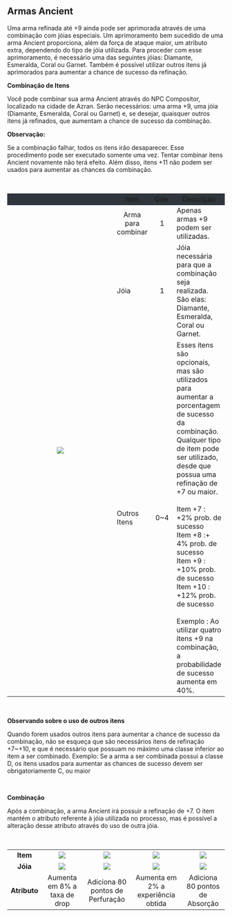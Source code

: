 ## Armas Ancient

<html>
  <head>
    <meta charset="utf-8" />
    <meta name="viewport" content="width=device-width" />
  </head>
  <body>

<p>
Uma arma refinada até +9 ainda pode ser aprimorada através de uma combinação com jóias especiais. Um aprimoramento bem sucedido de uma arma Ancient proporciona, além da força de ataque maior, um atributo extra, dependendo do tipo de jóia utilizada. Para proceder com esse aprimoramento, é necessário uma das seguintes jóias: Diamante, Esmeralda, Coral ou Garnet. Também é possível utilizar outros itens já aprimorados para aumentar a chance de sucesso da refinação.
</p>

<p><strong>Combinação de Itens</strong></p>
<p>
Você pode combinar sua arma Ancient através do NPC Compositor, localizado na cidade de Azran. Serão necessários: uma arma +9, uma jóia (Diamante, Esmeralda, Coral ou Garnet) e, se desejar, quaisquer outros itens já refinados, que aumentam a chance de sucesso da combinação.
</p>

<p><strong>Observação:</strong></p>
<p>
Se a combinação falhar, todos os itens irão desaparecer. Esse procedimento pode ser executado somente uma vez. Tentar combinar itens Ancient novamente não terá efeito. Além disso, itens +11 não podem ser usados para aumentar as chances da combinação.
</p><br>

<table align="center" border="0" cellpadding="0" cellspacing="0"> 
	<tr style="background-color: #30363d" align="center">
		<td></td>
		<td>Item</td>
		<td>Qde.</td>
		<td>Descrição</td>	
	</tr>
	<tr>
		<td rowspan="3" align="center" width="400px">
<img src="https://github.com/RonierBastos/Coisas-de-Wyd/blob/master/Guias%20WYD%20BR/Avan%C3%A7ado/Itens-Ancient/1-files/wyd_img_combinacao_de_itens.jpg?raw=true"/></td>
		<td align="center">Arma para combinar</td>
		<td align="center">1</td>
		<td>Apenas armas +9 podem ser utilizadas.</td>
	</tr>
	<tr>
		<td>Jóia</td>
		<td align="center">1</td>
		<td>Jóia necessária para que a combinação seja realizada. São elas: Diamante, Esmeralda, Coral ou Garnet.</td>
	</tr>
	<tr>
		<td>Outros Itens</td>
		<td align="center">0~4</td>
		<td>Esses itens são opcionais, mas são utilizados para aumentar a porcentagem de sucesso da combinação. Qualquer tipo de item pode ser utilizado, desde que possua uma refinação de +7 ou maior.<br><br>
Item +7 : +2% prob. de sucesso<br>
Item +8 :+ 4% prob. de sucesso<br>
Item +9 : +10% prob. de sucesso<br>
Item +10 : +12% prob. de sucesso<br><br>
Exemplo : Ao utilizar quatro itens +9 na combinação, a probabilidade de sucesso aumenta em 40%.</td>
	</tr>
</table>
<br>
<p><strong>Observando sobre o uso de outros itens</strong></p>
<p>
Quando forem usados outros itens para aumentar a chance de sucesso da combinação, não se esqueça que são necessários itens de refinação +7~+10, e que é necessário que possuam no máximo uma classe inferior ao item a ser combinado. Exemplo: Se a arma a ser combinada possui a classe D, os itens usados para aumentar as chances de sucesso devem ser obrigatoriamente C, ou maior
</p><br>
<p><strong>Combinação</strong></p>
<p>
Após a combinação, a arma Ancient irá possuir a refinação de +7. O item mantém o atributo referente à jóia utilizada no processo, mas é possível a alteração desse atributo através do uso de outra jóia.
</p><br>
<p>
<table = align="center" width="650px">
	<tr align="center">
		<td><strong>Item</strong></td>
		<td><img src="https://github.com/RonierBastos/Coisas-de-Wyd/blob/master/Guias%20WYD%20BR/Avan%C3%A7ado/Itens-Ancient/1-files/wyd_img_item_01.gif?raw=true" /></td>
		<td><img src="https://github.com/RonierBastos/Coisas-de-Wyd/blob/master/Guias%20WYD%20BR/Avan%C3%A7ado/Itens-Ancient/1-files/wyd_img_item_02.gif?raw=true" /></td>
		<td><img src="https://github.com/RonierBastos/Coisas-de-Wyd/blob/master/Guias%20WYD%20BR/Avan%C3%A7ado/Itens-Ancient/1-files/wyd_img_item_03.gif?raw=true" /></td>
		<td><img src="https://github.com/RonierBastos/Coisas-de-Wyd/blob/master/Guias%20WYD%20BR/Avan%C3%A7ado/Itens-Ancient/1-files/wyd_img_item_04.gif?raw=true" /></td>
	</tr>
	<tr align="center">
		<td><strong>Jóia</strong></td>
		<td><img src="https://github.com/RonierBastos/Coisas-de-Wyd/blob/master/Guias%20WYD%20BR/Avan%C3%A7ado/Itens-Ancient/1-files/wyd_img_joia_diamante.gif?raw=true" /></td>
		<td><img src="https://github.com/RonierBastos/Coisas-de-Wyd/blob/master/Guias%20WYD%20BR/Avan%C3%A7ado/Itens-Ancient/1-files/wyd_img_joia_esmeralda.gif?raw=true" /></td>
		<td><img src="https://github.com/RonierBastos/Coisas-de-Wyd/blob/master/Guias%20WYD%20BR/Avan%C3%A7ado/Itens-Ancient/1-files/wyd_img_joia_coral.gif?raw=true" /></td>
		<td><img src="https://github.com/RonierBastos/Coisas-de-Wyd/blob/master/Guias%20WYD%20BR/Avan%C3%A7ado/Itens-Ancient/1-files/wyd_img_joia_garnet.gif?raw=true" /></td>
	</tr>
	<tr align="center">
		<td><strong>Atributo</strong></td>
		<td>Aumenta em 8% a taxa de drop</td>
		<td>Adiciona 80 pontos de Perfuração</td>
		<td>Aumenta em 2% a experiência obtida</td>
		<td>Adiciona 80 pontos de Absorção</td>
	</tr>
</table>



  </body>
</html>
